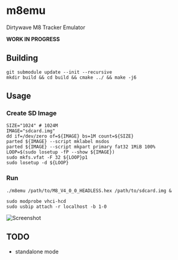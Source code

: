 # m8emu
Dirtywave M8 Tracker Emulator

**WORK IN PROGRESS**

## Building
```
git submodule update --init --recursive
mkdir build && cd build && cmake ../ && make -j6
```

## Usage
### Create SD Image
```
SIZE="1024" # 1024M
IMAGE="sdcard.img"
dd if=/dev/zero of=${IMAGE} bs=1M count=${SIZE}
parted ${IMAGE} --script mklabel msdos
parted ${IMAGE} --script mkpart primary fat32 1MiB 100%
LOOP=$(sudo losetup -fP --show ${IMAGE})
sudo mkfs.vfat -F 32 ${LOOP}p1
sudo losetup -d ${LOOP}
```
### Run
```
./m8emu /path/to/M8_V4_0_0_HEADLESS.hex /path/to/sdcard.img &

sudo modprobe vhci-hcd
sudo usbip attach -r localhost -b 1-0
```

![Screenshot](https://github.com/user-attachments/assets/24ad97b3-6bf3-46e9-9288-f9df54c7b5ca)

## TODO
- standalone mode
